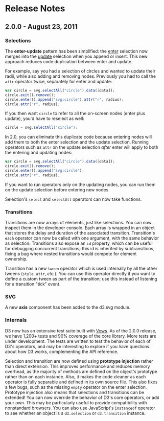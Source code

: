 # Release Notes

## 2.0.0 - August 23, 2011

### Selections

The **enter-update** pattern has been simplified: the [enter](Selections#wiki-enter) selection now merges into the [update](Selections#wiki-data) selection when you append or insert. This new approach reduces code duplication between enter and update.

For example, say you had a selection of circles and wanted to update their radii, while also adding and removing nodes. Previously you had to call the `attr` operator twice, separately for enter and update:

```javascript
var circle = svg.selectAll("circle").data([data]);
circle.exit().remove();
circle.enter().append("svg:circle").attr("r", radius);
circle.attr("r", radius);
```

If you then want `circle` to refer to all the on-screen nodes (enter plus update), you'd have to reselect as well:

```javascript
circle = svg.selectAll("circle");
```

In 2.0, you can eliminate this duplicate code because entering nodes will add them to both the enter selection and the update selection. Running operators such as `attr` on the update selection *after* enter will apply to both the entering and updating nodes:

```javascript
var circle = svg.selectAll("circle").data([data]);
circle.exit().remove();
circle.enter().append("svg:circle");
circle.attr("r", radius);
```

If you want to run operators only on the updating nodes, you can run them on the update selection before entering new nodes.

Selection's `select` and `selectAll` operators can now take functions.

### Transitions

Transitions are now arrays of elements, just like selections. You can now inspect them in the developer console. Each array is wrapped in an object that stores the delay and duration of the associated transition. Transition's `each` operator can now be called with one argument, with the same behavior as selection. Transitions also expose an `id` property, which can be useful for debugging concurrent transitions; this id is inherited by subtransitions, fixing a bug where nested transitions would compete for element ownership.

Transition has a new `tween` operator which is used internally by all the other tweens (`style`, `attr`, *etc.*). You can use this operator directly if you want to define a custom tween as part of the transition; use this instead of listening for a transition "tick" event.

### SVG

A new **axis** component has been added to the d3.svg module.

### Internals

D3 now has an extensive test suite built with [Vows](http://vowsjs.org). As of the 2.0.0 release, we have 1,200+ tests and 90% coverage of the core library. More tests are under development. The tests are written to test the behavior of each of D3's operators, and may be interesting to explore if you have questions about how D3 works, complementing the API reference.

Selection and transition are now defined using **prototype injection** rather than direct extension. This improves performance and reduces memory overhead, as the majority of methods are defined on the object's prototype rather than on each instance. Also, it makes the code cleaner as each operator is fully separable and defined in its own source file. This also fixes a few bugs, such as the missing `empty` operator on the enter selection. Prototype injection also means that selections and transitions can be extended! You can now override the behavior of D3's core operators, or add your own. This may be particularly useful to provide compatibility with nonstandard browsers. You can also use JavaScript's `instanceof` operator to see whether an object is a `d3.selection` or `d3.transition` instance.
